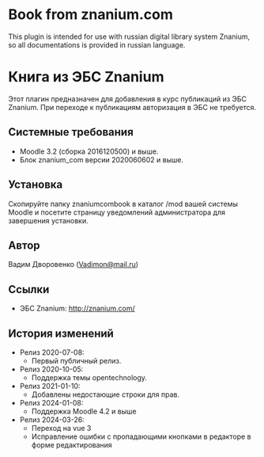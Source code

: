 Book from znanium.com
=====================

This plugin is intended for use with russian digital library system Znanium, 
so all documentations is provided in russian language.

Книга из ЭБС Znanium
====================

Этот плагин предназначен для добавления в курс публикаций из ЭБС Znanium. При переходе к публикациям авторизация в ЭБС 
не требуется. 

Системные требования
--------------------
- Moodle 3.2 (сборка 2016120500) и выше.
- Блок znanium_com версии 2020060602 и выше.

Установка
---------
Скопируйте папку znaniumcombook в каталог /mod вашей системы Moodle и посетите страницу уведомлений администратора 
для завершения установки.

Автор
------
Вадим Дворовенко (Vadimon@mail.ru)

Ссылки
------
- ЭБС Znanium: http://znanium.com/

История изменений
-----------------
- Релиз 2020-07-08:
  - Первый публичный релиз.
- Релиз 2020-10-05:
  - Поддержка темы opentechnology.
- Релиз 2021-01-10:
  - Добавлены недостающие строки для прав.
- Релиз 2024-01-08:
  - Поддержка Moodle 4.2 и выше
- Релиз 2024-03-26:
  - Переход на vue 3
  - Исправление ошибки с пропадающими кнопками в редакторе в форме редактирования

